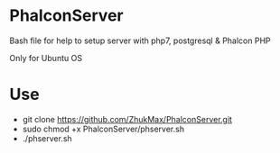 # PhalconServer
Bash file for help to setup server with php7, postgresql &amp; Phalcon PHP

Only for Ubuntu OS

# Use
* git clone https://github.com/ZhukMax/PhalconServer.git
* sudo chmod +x PhalconServer/phserver.sh
* ./phserver.sh
